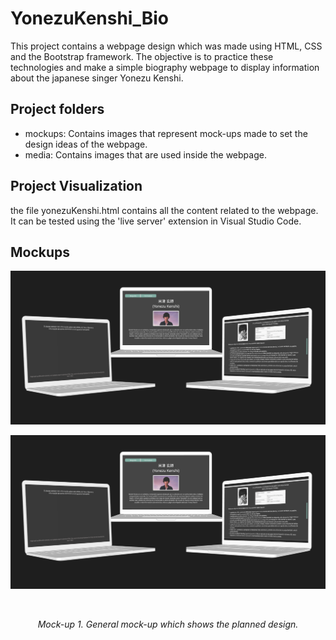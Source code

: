 # YonezuKenshi_Bio
This project contains a webpage design which was made using HTML, CSS and the Bootstrap framework. The objective is to practice these technologies and make a simple biography webpage to display information about the japanese singer Yonezu Kenshi.

## Project folders
* mockups: Contains images that represent mock-ups made to set the design ideas of the webpage.
* media: Contains images that are used inside the webpage.

## Project Visualization
the file yonezuKenshi.html contains all the content related to the webpage. It can be tested using the 'live server' extension in Visual Studio Code.

## Mockups
<img src="https://github.com/fai-aher/YonezuKenshi_Bio/blob/main/mockups/general_mockup_laptop.png" alt="descripción de la imagen" style="max-width: 100%;">

![General mock-up](https://github.com/fai-aher/YonezuKenshi_Bio/blob/main/mockups/general_mockup_laptop.png "General mock-up which shows the planned design.")
<div align="center">
  <img [General mock-up](https://github.com/fai-aher/YonezuKenshi_Bio/blob/main/mockups/general_mockup_laptop.png "General mock-up which shows the planned design.") width="500">
  <p><em>Mock-up 1. General mock-up which shows the planned design.</em></p>
</div>


